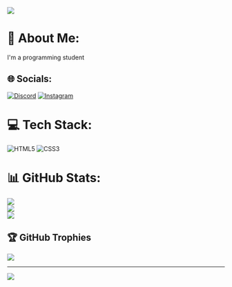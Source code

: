 <img src="https://www.google.com/url?sa=i&url=https%3A%2F%2Ftwitter.com%2FaSpicyCow%2Fstatus%2F1660467080230064133&psig=AOvVaw3c7k8Ha-bZhCSQLfdsSZKA&ust=1696520049223000&source=images&cd=vfe&ved=0CBEQjRxqFwoTCLi66ejb3IEDFQAAAAAdAAAAABAS">

# 💫 About Me:
I'm a programming student 


## 🌐 Socials:
[![Discord](https://img.shields.io/badge/Discord-%237289DA.svg?logo=discord&logoColor=white)](https://discord.gg/suncract) [![Instagram](https://img.shields.io/badge/Instagram-%23E4405F.svg?logo=Instagram&logoColor=white)](https://instagram.com/marzaz) 

# 💻 Tech Stack:
![HTML5](https://img.shields.io/badge/html5-%23E34F26.svg?style=for-the-badge&logo=html5&logoColor=white) ![CSS3](https://img.shields.io/badge/css3-%231572B6.svg?style=for-the-badge&logo=css3&logoColor=white)
# 📊 GitHub Stats:
![](https://github-readme-stats.vercel.app/api?username=suncract&theme=dark&hide_border=false&include_all_commits=false&count_private=false)<br/>
![](https://github-readme-streak-stats.herokuapp.com/?user=suncract&theme=dark&hide_border=false)<br/>
![](https://github-readme-stats.vercel.app/api/top-langs/?username=suncract&theme=dark&hide_border=false&include_all_commits=false&count_private=false&layout=compact)

## 🏆 GitHub Trophies
![](https://github-profile-trophy.vercel.app/?username=suncract&theme=radical&no-frame=false&no-bg=true&margin-w=4)

---
[![](https://visitcount.itsvg.in/api?id=suncract&icon=0&color=0)](https://visitcount.itsvg.in)

<!-- Proudly created with GPRM ( https://gprm.itsvg.in ) -->
